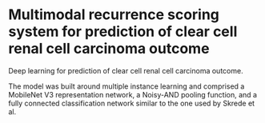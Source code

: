 # Multimodal recurrence scoring system for prediction of clear cell renal cell carcinoma outcome
Deep learning for prediction of clear cell renal cell carcinoma outcome.


The model was built around multiple instance learning and comprised a MobileNet V3 representation network, a Noisy-AND pooling function, and a fully connected classification network similar to the one used by Skrede et al.
